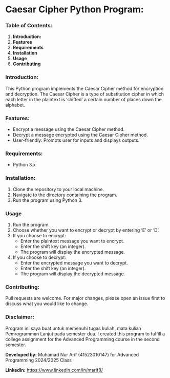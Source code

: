 # Caesar Cipher Python Program:

### Table of Contents:
1. **Introduction:**
2. **Features**
3. **Requirements**
4. **Installation**
5. **Usage**
6. **Contributing**

### Introduction:
This Python program implements the Caesar Cipher method for encryption and decryption. The Caesar Cipher is a type of substitution cipher in which each letter in the plaintext is ‘shifted’ a certain number of places down the alphabet.

### Features:
- Encrypt a message using the Caesar Cipher method.
- Decrypt a message encrypted using the Caesar Cipher method.
- User-friendly: Prompts user for inputs and displays outputs.

### Requirements:
- Python 3.x

### Installation:
1. Clone the repository to your local machine.
2. Navigate to the directory containing the program.
3. Run the program using Python 3.

### Usage
1. Run the program.
2. Choose whether you want to encrypt or decrypt by entering ‘E’ or ‘D’.
3. If you choose to encrypt:
    - Enter the plaintext message you want to encrypt.
    - Enter the shift key (an integer).
    - The program will display the encrypted message.
4. If you choose to decrypt:
    - Enter the encrypted message you want to decrypt.
    - Enter the shift key (an integer).
    - The program will display the decrypted message.

### Contributing:
Pull requests are welcome. For major changes, please open an issue first to discuss what you would like to change.

### Disclaimer:
   Program ini saya buat untuk memenuhi tugas kuliah, mata kuliah Pemrogramman Lanjut pada semester dua.
   I created this program to fulfill a college assignment for the Advanced Programming course in the second semester.

**Developed by:** Muhamad Nur Arif (41523010147) for Advanced Programming 2024/2025 Class

**LinkedIn:** https://www.linkedin.com/in/marif8/
